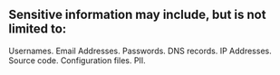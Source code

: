 ## Sensitive information may include, but is not limited to:

Usernames.
Email Addresses.
Passwords.
DNS records.
IP Addresses.
Source code.
Configuration files.
PII.
